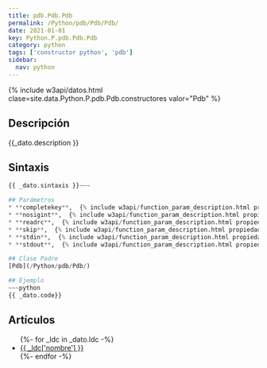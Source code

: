 ```yaml
---
title: pdb.Pdb.Pdb
permalink: /Python/pdb/Pdb/Pdb/
date: 2021-01-01
key: Python.P.pdb.Pdb.Pdb
category: python
tags: ['constructor python', 'pdb']
sidebar: 
  nav: python
---
```


{% include w3api/datos.html clase=site.data.Python.P.pdb.Pdb.constructores valor="Pdb" %}

## Descripción
{{_dato.description }}

## Sintaxis
~~~python
{{ _dato.sintaxis }}~~~

## Parámetros
* **completekey**,  {% include w3api/function_param_description.html propiedad=site.data.Python.P.pdb.Pdb.Pdb valor="completekey" %}
* **nosigint**,  {% include w3api/function_param_description.html propiedad=site.data.Python.P.pdb.Pdb.Pdb valor="nosigint" %}
* **readrc**,  {% include w3api/function_param_description.html propiedad=site.data.Python.P.pdb.Pdb.Pdb valor="readrc" %}
* **skip**,  {% include w3api/function_param_description.html propiedad=site.data.Python.P.pdb.Pdb.Pdb valor="skip" %}
* **stdin**,  {% include w3api/function_param_description.html propiedad=site.data.Python.P.pdb.Pdb.Pdb valor="stdin" %}
* **stdout**,  {% include w3api/function_param_description.html propiedad=site.data.Python.P.pdb.Pdb.Pdb valor="stdout" %}

## Clase Padre
[Pdb](/Python/pdb/Pdb/)

## Ejemplo
~~~python
{{ _dato.code}}
~~~

## Artículos
<ul>
{%- for _ldc in _dato.ldc -%}
   <li>
       <a href="{{_ldc['url'] }}">{{ _ldc['nombre'] }}</a>
   </li>
{%- endfor -%}
</ul>
